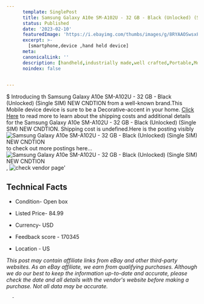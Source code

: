 ```yaml
---
      template: SinglePost
      title: Samsung Galaxy A10e SM-A102U - 32 GB - Black (Unlocked) (Single SIM) NEW CNDTION
      status: Published
      date: '2023-02-10'
      featuredImage: 'https://i.ebayimg.com/thumbs/images/g/8RYAAOSwsxFePBFv/s-l225.jpg'
      excerpt: >-
        [smartphone,device ,hand held device]
      meta:
      canonicalLink: ''
      description: [handheld,industrially made,well crafted,Portable,Mobile,Compact,Convenient,Lightweight,Maneuverable,Man-portable,Miniature,Carriable,Hand-held,Light,Holdable,Transportable,Mobile device,Pocket-sized,On-the-go,Wireless,Cordless,Compact size,Convenient size, smartphone,device ,hand held device]
      noindex: false
      

---
```

$
      Introducing th Samsung Galaxy A10e SM-A102U - 32 GB - Black (Unlocked) (Single SIM) NEW CNDTION from a well-known brand.This Mobile device device  is sure to be a Decorative-accent in your home. [Click Here](https://www.ebay.com/itm/115637458414?hash=item1aec8795ee%3Ag%3A8RYAAOSwsxFePBFv&mkevt=1&mkcid=1&mkrid=711-53200-19255-0&campid=%253CePNCampaignId%253E&customid=%253CreferenceId%253E&toolid=10049) to read more to learn about the shipping costs and additional details for the Samsung Galaxy A10e SM-A102U - 32 GB - Black (Unlocked) (Single SIM) NEW CNDTION. Shipping cost is undefined.Here is the posting visibly ![Samsung Galaxy A10e SM-A102U - 32 GB - Black (Unlocked) (Single SIM) NEW CNDTION](https://i.ebayimg.com/thumbs/images/g/8RYAAOSwsxFePBFv/s-l225.jpg) to check out more postings here... ![Samsung Galaxy A10e SM-A102U - 32 GB - Black (Unlocked) (Single SIM) NEW CNDTION](https://i.ebayimg.com/images/g/8RYAAOSwsxFePBFv/s-l225.jpg), ![check vendor page]()'

      

 ## Technical Facts 



     
      

 - Condition- Open box 


      

 - Listed Price- 84.99 


      

 - Currency- USD 


      

 - Feedback score - 170345 


      

 - Location - US 


      
      

 *_This post may contain affiliate links from eBay and other third-party websites. As an eBay affiliate, we earn from qualifying purchases. Although we do our best to keep the information up-to-date and accurate, please check the date and all details with the vendor's website before making a purchase. Not all data may be accurate._*




      -

